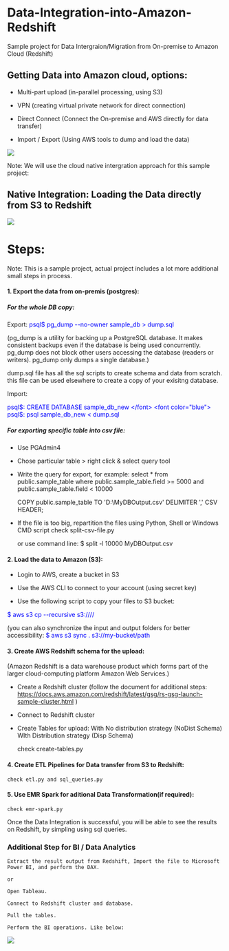 # Data-Integration-into-Amazon-Redshift
Sample project for Data Intergraion/Migration from On-premise to Amazon Cloud (Redshift)

## Getting Data into Amazon cloud, options:

-  Multi-part upload (in-parallel processing, using S3)

-  VPN (creating virtual private network for direct connection)

-  Direct Connect (Connect the On-premise and AWS directly for data transfer)

-  Import / Export (Using AWS tools to dump and load the data)
<img src = "https://user-images.githubusercontent.com/67065902/97900386-90ba3b80-1d08-11eb-8d2b-74b530f6aec2.png" />

Note: We will use the cloud native intergration approach for this sample project:

## Native Integration: Loading the Data directly from S3 to Redshift
<img src="https://user-images.githubusercontent.com/67065902/97900464-a7609280-1d08-11eb-9914-41caacac6eb4.png"/>

# Steps:
Note: This is a sample project, actual project includes a lot more additional small steps in process.

#### 1. Export the data from on-premis (postgres):

##### For the whole DB copy:
Export:
<font color="blue"> psql$ pg_dump --no-owner sample_db > dump.sql </font>

(pg_dump is a utility for backing up a PostgreSQL database. 
It makes consistent backups even if the database is being used concurrently. 
pg_dump does not block other users accessing the database (readers or writers). 
pg_dump only dumps a single database.)

dump.sql file has all the sql scripts to create schema and data from scratch.
this file can be used elsewhere to create a copy of your exisitng database.

Import:

<font color="blue"> psql$: CREATE DATABASE sample_db_new </font>
<font color="blue"> psql$: psql sample_db_new < dump.sql </font>

##### For exporting specific table into csv file:

- Use PGAdmin4

- Chose particular table > right click & select query tool

- Write the query for export, for example:
  select * from public.sample_table where public.sample_table.field >= 5000 and public.sample_table.field < 10000
  
  COPY public.sample_table TO 'D:\MyDBOutput.csv' DELIMITER ',' CSV HEADER;

 - If the file is too big, repartition the files using Python, Shell or Windows CMD script
   check split-csv-file.py
   
   or use command line:
 $ split -l 10000 MyDBOutput.csv

#### 2. Load the data to Amazon (S3):

 - Login to AWS, create a bucket in S3
 
 - Use the AWS CLI to connect to your account (using secret key)
 
 - Use the following script to copy your files to S3 bucket:
 
<font color="blue"> $ aws s3 cp --recursive <localfolderpath> s3://<bucketname>/<key>/ </font>

(you can also synchronize the input and output folders for better accessibility:
<font color="blue"> $ aws s3 sync . s3://my-bucket/path </font>

#### 3. Create AWS Redshift schema for the upload:

(Amazon Redshift is a data warehouse product which forms part of the larger cloud-computing platform Amazon Web Services.)

  - Create a Redshift cluster
  (follow the document for additional steps: https://docs.aws.amazon.com/redshift/latest/gsg/rs-gsg-launch-sample-cluster.html )
  
  - Connect to Redshift cluster
  
  - Create Tables for upload:
    With No distribution strategy (NoDist Schema)
    WIth Distribution strategy (Disp Schema)
    
    check create-tables.py
    
#### 4. Create ETL Pipelines for Data transfer from S3 to Redshift:
    
    check etl.py and sql_queries.py
    
#### 5. Use EMR Spark for aditional Data Transformation(if required):

    check emr-spark.py
    
Once the Data Integration is successful, you will be able to see the results on Redshift, by simpling using sql queries.

### Additional Step for BI / Data Analytics

    Extract the result output from Redshift, Import the file to Microsoft Power BI, and perform the DAX.
    
    or
    
    Open Tableau.
    
    Connect to Redshift cluster and database.
    
    Pull the tables.
    
    Perform the BI operations. Like below:
    
<img src="https://user-images.githubusercontent.com/67065902/98997505-9aab1e00-2502-11eb-95d5-356c0a1ad7d6.png" />

